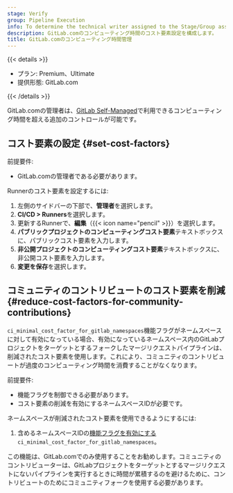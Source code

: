 ```yaml
---
stage: Verify
group: Pipeline Execution
info: To determine the technical writer assigned to the Stage/Group associated with this page, see https://handbook.gitlab.com/handbook/product/ux/technical-writing/#assignments
description: GitLab.comのコンピューティング時間のコスト要素設定を構成します。
title: GitLab.comのコンピューティング時間管理
---
```


{{< details >}}

- プラン: Premium、Ultimate
- 提供形態: GitLab.com

{{< /details >}}

GitLab.comの管理者は、[GitLab Self-Managed](compute_minutes.md)で利用できるコンピューティング時間を超える追加のコントロールが可能です。

## コスト要素の設定 {#set-cost-factors}

前提要件: 

- GitLab.comの管理者である必要があります。

Runnerのコスト要素を設定するには:

1. 左側のサイドバーの下部で、**管理者**を選択します。
1. **CI/CD > Runners**を選択します。
1. 更新するRunnerで、**編集**（{{< icon name="pencil" >}}）を選択します。
1. **パブリックプロジェクトのコンピューティングコスト要素**テキストボックスに、パブリックコスト要素を入力します。
1. **非公開プロジェクトのコンピューティングコスト要素**テキストボックスに、非公開コスト要素を入力します。
1. **変更を保存**を選択します。

## コミュニティのコントリビュートのコスト要素を削減 {#reduce-cost-factors-for-community-contributions}

`ci_minimal_cost_factor_for_gitlab_namespaces`機能フラグがネームスペースに対して有効になっている場合、有効になっているネームスペース内のGitLabプロジェクトをターゲットとするフォークしたマージリクエストパイプラインは、削減されたコスト要素を使用します。これにより、コミュニティのコントリビュートが過度のコンピューティング時間を消費することがなくなります。

前提要件: 

- 機能フラグを制御できる必要があります。
- コスト要素の削減を有効にするネームスペースIDが必要です。

ネームスペースが削減されたコスト要素を使用できるようにするには:

1. 含めるネームスペースIDの[機能フラグを有効にする](../feature_flags/_index.md#how-to-enable-and-disable-features-behind-flags) `ci_minimal_cost_factor_for_gitlab_namespaces`。

この機能は、GitLab.comでのみ使用することをお勧めします。コミュニティのコントリビューターは、GitLabプロジェクトをターゲットとするマージリクエストにないパイプラインを実行するときに時間が累積するのを避けるために、コントリビュートのためにコミュニティフォークを使用する必要があります。
